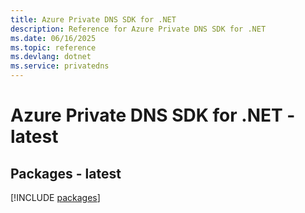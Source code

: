 ```yaml
---
title: Azure Private DNS SDK for .NET
description: Reference for Azure Private DNS SDK for .NET
ms.date: 06/16/2025
ms.topic: reference
ms.devlang: dotnet
ms.service: privatedns
---
```

# Azure Private DNS SDK for .NET - latest
## Packages - latest
[!INCLUDE [packages](private-dns-index.md)]